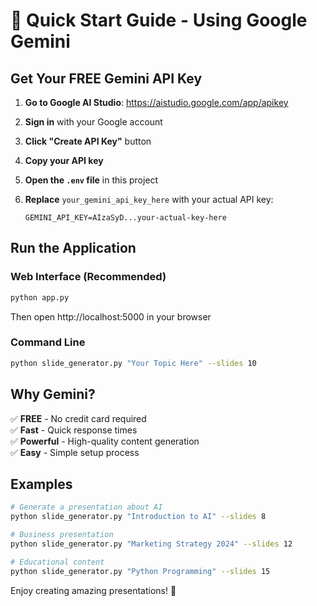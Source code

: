 # 🚀 Quick Start Guide - Using Google Gemini

## Get Your FREE Gemini API Key

1. **Go to Google AI Studio**: https://aistudio.google.com/app/apikey

2. **Sign in** with your Google account

3. **Click "Create API Key"** button

4. **Copy your API key**

5. **Open the `.env` file** in this project

6. **Replace** `your_gemini_api_key_here` with your actual API key:
   ```
   GEMINI_API_KEY=AIzaSyD...your-actual-key-here
   ```

## Run the Application

### Web Interface (Recommended)
```bash
python app.py
```
Then open http://localhost:5000 in your browser

### Command Line
```bash
python slide_generator.py "Your Topic Here" --slides 10
```

## Why Gemini?

✅ **FREE** - No credit card required  
✅ **Fast** - Quick response times  
✅ **Powerful** - High-quality content generation  
✅ **Easy** - Simple setup process  

## Examples

```bash
# Generate a presentation about AI
python slide_generator.py "Introduction to AI" --slides 8

# Business presentation
python slide_generator.py "Marketing Strategy 2024" --slides 12

# Educational content
python slide_generator.py "Python Programming" --slides 15
```

Enjoy creating amazing presentations! 🎨
